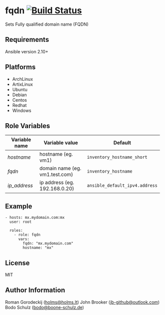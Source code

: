 fqdn [![Build Status](https://travis-ci.org/holms/ansible-fqdn.svg?branch=master)](https://travis-ci.org/holms/ansible-fqdn)
====

Sets Fully qualified domain name (FQDN)

Requirements
------------

Ansible version 2.10+

## Platforms

* ArchLinux
* ArtixLinux
* Ubuntu
* Debian
* Centos
* Redhat
* Windows

Role Variables
--------------


| Variable name | Variable value | Default |
|---------------|----------------|---------|
|*hostname*     | hostname (eg. vm1) | `inventory_hostname_short` |
|*fqdn*         | domain name (eg. vm1.test.com) | `inventory_hostname` |
|*ip_address*   | ip address (eg. 192.168.0.20) | `ansible_default_ipv4.address` |

Example
-------

```
- hosts: mx.mydomain.com:mx
  user: root

  roles:
    - role: fqdn
      vars:
        fqdn: "mx.mydomain.com"
        hostname: "mx"
```

License
-------

MIT

Author Information
------------------

Roman Gorodeckij (<holms@holms.lt>)
John Brooker (jb-github@outlook.com)
Bodo Schulz (bodo@boone-schulz.de)

